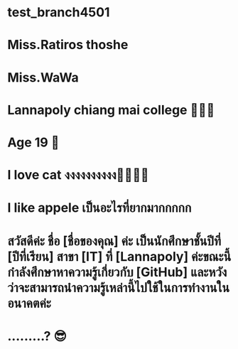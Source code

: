 # test_branch4501

# Miss.Ratiros thoshe
# Miss.WaWa
# Lannapoly chiang mai college 🌻🌼🌷
# Age 19 🤞
# I love cat งงงงงงงงงง🥠🍕🍔🍟
# I like appele  เป็นอะไรที่ยากมากกกกก
# สวัสดีค่ะ ชื่อ [ชื่อของคุณ] ค่ะ เป็นนักศึกษาชั้นปีที่ [ปีที่เรียน] สาขา [IT] ที่ [Lannapoly] ค่ะขณะนี้กำลังศึกษาหาความรู้เกี่ยวกับ [GitHub] และหวังว่าจะสามารถนำความรู้เหล่านี้ไปใช้ในการทำงานในอนาคตค่ะ
# .........? 😎
